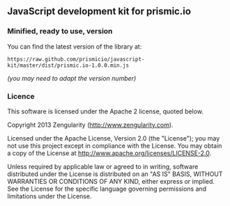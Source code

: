 ## JavaScript development kit for prismic.io

### Minified, ready to use, version

You can find the latest version of the library at:

```
https://raw.github.com/prismicio/javascript-kit/master/dist/prismic.io-1.0.0.min.js
```

*(you may need to adapt the version number)*

### Licence

This software is licensed under the Apache 2 license, quoted below.

Copyright 2013 Zengularity (http://www.zengularity.com).

Licensed under the Apache License, Version 2.0 (the "License"); you may not use this project except in compliance with the License. You may obtain a copy of the License at http://www.apache.org/licenses/LICENSE-2.0.

Unless required by applicable law or agreed to in writing, software distributed under the License is distributed on an "AS IS" BASIS, WITHOUT WARRANTIES OR CONDITIONS OF ANY KIND, either express or implied. See the License for the specific language governing permissions and limitations under the License.
